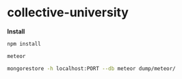 # collective-university

**Install**


```bash
npm install
```

```bash
meteor
```



```bash
mongorestore -h localhost:PORT --db meteor dump/meteor/
```
